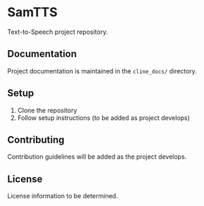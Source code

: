 # SamTTS

Text-to-Speech project repository.

## Documentation
Project documentation is maintained in the `cline_docs/` directory.

## Setup
1. Clone the repository
2. Follow setup instructions (to be added as project develops)

## Contributing
Contribution guidelines will be added as the project develops.

## License
License information to be determined.